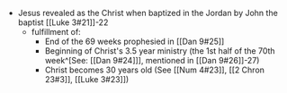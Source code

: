 - Jesus revealed as the Christ when baptized in the Jordan by John the baptist [[Luke 3#21]]-22
	- fulfillment of:
		- End of the 69 weeks prophesied in [[Dan 9#25]] 
		- Beginning of Christ's 3.5 year ministry (the 1st half of the 70th week^[See: [[Dan 9#24]]], mentioned in [[Dan 9#26]]-27) 
		- Christ becomes 30 years old (See [[Num 4#23]], [[2 Chron 23#3]], [[Luke 3#23]])

